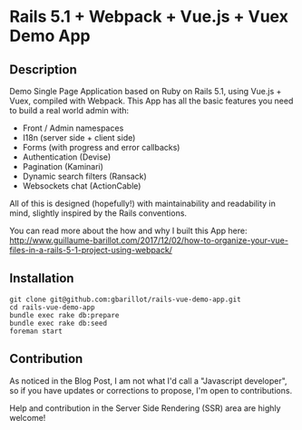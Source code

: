 # Rails 5.1 + Webpack + Vue.js + Vuex Demo App

## Description

Demo Single Page Application based on Ruby on Rails 5.1, using Vue.js + Vuex, compiled with Webpack.
This App has all the basic features you need to build a real world admin with:

- Front / Admin namespaces
- I18n (server side + client side)
- Forms (with progress and error callbacks)
- Authentication (Devise)
- Pagination (Kaminari)
- Dynamic search filters (Ransack)
- Websockets chat (ActionCable)

All of this is designed (hopefully!) with maintainability and readability in mind, slightly inspired by the Rails conventions.

You can read more about the how and why I built this App here: http://www.guillaume-barillot.com/2017/12/02/how-to-organize-your-vue-files-in-a-rails-5-1-project-using-webpack/

## Installation

```
git clone git@github.com:gbarillot/rails-vue-demo-app.git
cd rails-vue-demo-app
bundle exec rake db:prepare
bundle exec rake db:seed
foreman start
```

## Contribution

As noticed in the Blog Post, I am not what I'd call a "Javascript developer", so if you have updates or corrections to propose, I'm open to contributions.

Help and contribution in the Server Side Rendering (SSR) area are highly welcome!
